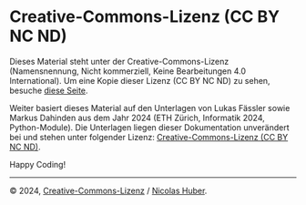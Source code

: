 # Creative-Commons-Lizenz (CC BY NC ND)

Dieses Material steht unter der Creative-Commons-Lizenz (Namensnennung, Nicht kommerziell, Keine Bearbeitungen 4.0 International). Um eine Kopie dieser Lizenz (CC BY NC ND) zu sehen, besuche [diese Seite](http://creativecommons.org/licenses/by-nc-nd/4.0/deed.de).

Weiter basiert dieses Material auf den Unterlagen von Lukas Fässler sowie Markus Dahinden aus dem Jahr 2024 (ETH Zürich, Informatik 2024, Python-Module). Die Unterlagen liegen dieser Dokumentation unverändert bei und stehen unter folgender Lizenz: [Creative-Commons-Lizenz (CC BY NC ND)](http://creativecommons.org/licenses/by-nc-nd/4.0/deed.de).

Happy Coding!

---

© 2024, [Creative-Commons-Lizenz](/LICENSE.md) / [Nicolas Huber](https://nicolas-huber.ch).